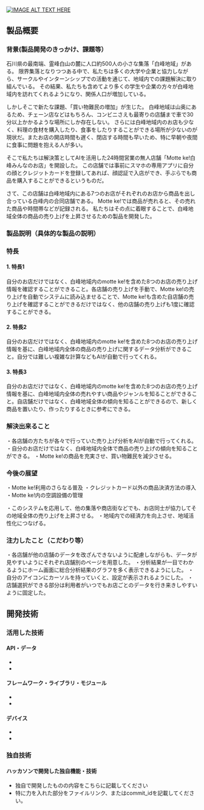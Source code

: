 # 

[![IMAGE ALT TEXT HERE](https://jphacks.com/wp-content/uploads/2024/07/JPHACKS2024_ogp.jpg)](https://www.youtube.com/watch?v=DZXUkEj-CSI)

## 製品概要
### 背景(製品開発のきっかけ、課題等）

石川県の最南端、霊峰白山の麓に人口約500人の小さな集落「白峰地域」がある。
限界集落となりつつある中で、私たちは多くの大学や企業と協力しながら、サークルやインターンシップでの活動を通じて、地域内での課題解決に取り組んでいる。
その結果、私たちも含めてより多くの学生や企業の方々が白峰地域内を訪れてくれるようになり、関係人口が増加している。

しかしそこで新たな課題、「買い物難民の増加」が生じた。
白峰地域は山奥にあるため、チェーン店などはもちろん、コンビニさえも最寄りの店舗まで車で30分以上かかるような場所にしか存在しない。
さらには白峰地域内のお店も少なく、料理の食材を購入したり、食事をしたりすることができる場所が少ないのが現状だ。またお店の開店時間も遅く、閉店する時間も早いため、特に早朝や夜間に食事に問題を抱える人が多い。

そこで私たちは解決策としてAIを活用した24時間営業の無人店舗「Motte ke!白峰みんなのお店」を開設した。
この店舗では事前にスマホの専用アプリに自分の顔とクレジットカードを登録してあれば、顔認証で入店ができ、手ぶらでも商品を購入することができるというものだ。

さて、この店舗は白峰地域内にある7つのお店がそれぞれのお店から商品を出し合っている白峰内の合同店舗である。
Motte ke!では商品が売れると、その売れた商品や時間帯などが記録される。
私たちはその点に着眼することで、白峰地域全体の商品の売り上げを上昇させるための製品を開発した。

### 製品説明（具体的な製品の説明）
### 特長
#### 1. 特長1
自分のお店だけではなく、白峰地域内のmotte ke!を含めた8つのお店の売り上げ情報を確認することができること。各店舗の売り上げを手動で、Motte ke!の売り上げを自動でシステムに読み込ませることで、Motte ke!も含めた自店舗の売り上げを確認することができるだけではなく、他の店舗の売り上げも1度に確認することができる。

#### 2. 特長2
自分のお店だけではなく、白峰地域内のmotte ke!を含めた8つのお店の売り上げ情報を基に、白峰地域内全体の商品の売り上げに関するデータ分析ができること。自分では難しい複雑な計算などもAIが自動で行ってくれる。

#### 3. 特長3
自分のお店だけではなく、白峰地域内のmotte ke!を含めた8つのお店の売り上げ情報を基に、白峰地域内全体の売れやすい商品やジャンルを知ることができること。自店舗だけではなく、白峰地域全体の傾向を知ることができるので、新しく商品を置いたり、作ったりするときに参考にできる。


### 解決出来ること
・各店舗の方たちが各々で行っていた売り上げ分析をAIが自動で行ってくれる。
・自分のお店だけではなく、白峰地域内全体で商品の売り上げの傾向を知ることができる。
・Motte ke!の商品を充実させ、買い物難民を減少させる。

### 今後の展望
・Motte ke!利用のさらなる普及
・クレジットカード以外の商品決済方法の導入
・Motte ke!内の空調設備の管理

・このシステムを応用して、他の集落や商店街などでも、お店同士が協力してその地域全体の売り上げを上昇させる。
・地域内での経済力を向上させ、地域活性化につなげる。

### 注力したこと（こだわり等）
・各店舗が他の店舗のデータを改ざんできないように配慮しながらも、データが見やすいようにそれぞれ店舗別のページを用意した。
・分析結果が一目でわかるようにホーム画面に総合分析結果のグラフを多く表示できるようにした。
・自分のアイコンにカーソルを持っていくと、設定が表示されるようにした。
・店舗選択ができる部分は利用者がいつでもお店ごとのデータを行き来きしやすいように固定した。 

## 開発技術
### 活用した技術
#### API・データ
* 
* 

#### フレームワーク・ライブラリ・モジュール
* 
* 

#### デバイス
* 
* 

### 独自技術
#### ハッカソンで開発した独自機能・技術
* 独自で開発したものの内容をこちらに記載してください
* 特に力を入れた部分をファイルリンク、またはcommit_idを記載してください。
